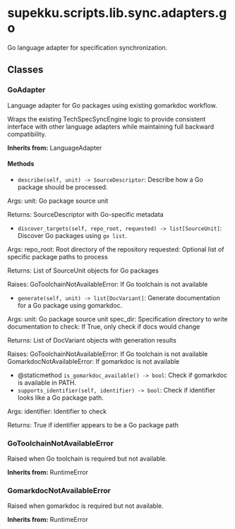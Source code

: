 # supekku.scripts.lib.sync.adapters.go

Go language adapter for specification synchronization.

## Classes

### GoAdapter

Language adapter for Go packages using existing gomarkdoc workflow.

Wraps the existing TechSpecSyncEngine logic to provide consistent interface
with other language adapters while maintaining full backward compatibility.

**Inherits from:** LanguageAdapter

#### Methods

- `describe(self, unit) -> SourceDescriptor`: Describe how a Go package should be processed.

Args:
    unit: Go package source unit

Returns:
    SourceDescriptor with Go-specific metadata
- `discover_targets(self, repo_root, requested) -> list[SourceUnit]`: Discover Go packages using `go list`.

Args:
    repo_root: Root directory of the repository
    requested: Optional list of specific package paths to process

Returns:
    List of SourceUnit objects for Go packages

Raises:
    GoToolchainNotAvailableError: If Go toolchain is not available
- `generate(self, unit) -> list[DocVariant]`: Generate documentation for a Go package using gomarkdoc.

Args:
    unit: Go package source unit
    spec_dir: Specification directory to write documentation to
    check: If True, only check if docs would change

Returns:
    List of DocVariant objects with generation results

Raises:
    GoToolchainNotAvailableError: If Go toolchain is not available
    GomarkdocNotAvailableError: If gomarkdoc is not available
- @staticmethod `is_gomarkdoc_available() -> bool`: Check if gomarkdoc is available in PATH.
- `supports_identifier(self, identifier) -> bool`: Check if identifier looks like a Go package path.

Args:
    identifier: Identifier to check

Returns:
    True if identifier appears to be a Go package path

### GoToolchainNotAvailableError

Raised when Go toolchain is required but not available.

**Inherits from:** RuntimeError

### GomarkdocNotAvailableError

Raised when gomarkdoc is required but not available.

**Inherits from:** RuntimeError
